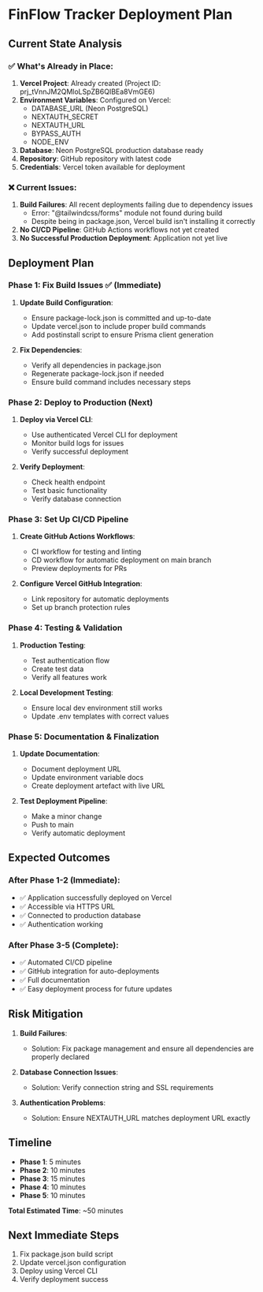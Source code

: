 # FinFlow Tracker Deployment Plan

## Current State Analysis

### ✅ What's Already in Place:
1. **Vercel Project**: Already created (Project ID: prj_tVnnJM2QMloLSpZB6QIBEa8VmGE6)
2. **Environment Variables**: Configured on Vercel:
   - DATABASE_URL (Neon PostgreSQL)
   - NEXTAUTH_SECRET
   - NEXTAUTH_URL
   - BYPASS_AUTH
   - NODE_ENV
3. **Database**: Neon PostgreSQL production database ready
4. **Repository**: GitHub repository with latest code
5. **Credentials**: Vercel token available for deployment

### ❌ Current Issues:
1. **Build Failures**: All recent deployments failing due to dependency issues
   - Error: "@tailwindcss/forms" module not found during build
   - Despite being in package.json, Vercel build isn't installing it correctly
2. **No CI/CD Pipeline**: GitHub Actions workflows not yet created
3. **No Successful Production Deployment**: Application not yet live

## Deployment Plan

### Phase 1: Fix Build Issues ✅ (Immediate)
1. **Update Build Configuration**:
   - Ensure package-lock.json is committed and up-to-date
   - Update vercel.json to include proper build commands
   - Add postinstall script to ensure Prisma client generation

2. **Fix Dependencies**:
   - Verify all dependencies in package.json
   - Regenerate package-lock.json if needed
   - Ensure build command includes necessary steps

### Phase 2: Deploy to Production (Next)
1. **Deploy via Vercel CLI**:
   - Use authenticated Vercel CLI for deployment
   - Monitor build logs for issues
   - Verify successful deployment

2. **Verify Deployment**:
   - Check health endpoint
   - Test basic functionality
   - Verify database connection

### Phase 3: Set Up CI/CD Pipeline
1. **Create GitHub Actions Workflows**:
   - CI workflow for testing and linting
   - CD workflow for automatic deployment on main branch
   - Preview deployments for PRs

2. **Configure Vercel GitHub Integration**:
   - Link repository for automatic deployments
   - Set up branch protection rules

### Phase 4: Testing & Validation
1. **Production Testing**:
   - Test authentication flow
   - Create test data
   - Verify all features work

2. **Local Development Testing**:
   - Ensure local dev environment still works
   - Update .env templates with correct values

### Phase 5: Documentation & Finalization
1. **Update Documentation**:
   - Document deployment URL
   - Update environment variable docs
   - Create deployment artefact with live URL

2. **Test Deployment Pipeline**:
   - Make a minor change
   - Push to main
   - Verify automatic deployment

## Expected Outcomes

### After Phase 1-2 (Immediate):
- ✅ Application successfully deployed on Vercel
- ✅ Accessible via HTTPS URL
- ✅ Connected to production database
- ✅ Authentication working

### After Phase 3-5 (Complete):
- ✅ Automated CI/CD pipeline
- ✅ GitHub integration for auto-deployments
- ✅ Full documentation
- ✅ Easy deployment process for future updates

## Risk Mitigation

1. **Build Failures**: 
   - Solution: Fix package management and ensure all dependencies are properly declared
   
2. **Database Connection Issues**:
   - Solution: Verify connection string and SSL requirements
   
3. **Authentication Problems**:
   - Solution: Ensure NEXTAUTH_URL matches deployment URL exactly

## Timeline

- **Phase 1**: 5 minutes
- **Phase 2**: 10 minutes
- **Phase 3**: 15 minutes
- **Phase 4**: 10 minutes
- **Phase 5**: 10 minutes

**Total Estimated Time**: ~50 minutes

## Next Immediate Steps

1. Fix package.json build script
2. Update vercel.json configuration
3. Deploy using Vercel CLI
4. Verify deployment success

